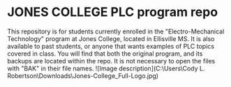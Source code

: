 # JONES COLLEGE PLC program repo
This repository is for students currently enrolled in the "Electro-Mechanical Technology" program at Jones College, located in Ellisville MS. 
It is also available to past students, or anyone that wants examples of PLC topics covered in class.
You will find that both the original program, and its backups are located within the repo.
It is not necessary to open the files with "BAK" in their file names. 
![Image description](C:\Users\Cody L. Robertson\Downloads\Jones-College_Full-Logo.jpg)
